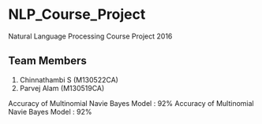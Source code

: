 # NLP_Course_Project

Natural Language Processing Course Project 2016

Team Members
-----------
1. Chinnathambi S (M130522CA)
2. Parvej Alam (M130519CA)


Accuracy of Multinomial Navie Bayes Model     : 92% 
Accuracy of Multinomial Navie Bayes Model     : 92% 
